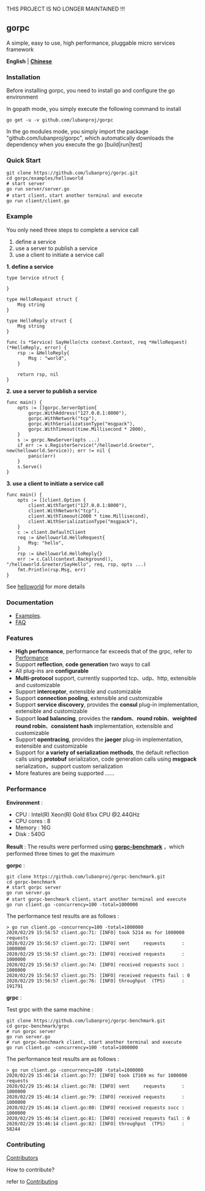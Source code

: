 THIS PROJECT IS NO LONGER MAINTAINED !!!

## gorpc
A simple, easy to use, high performance, pluggable micro services framework

**English** | [**Chinese**](README-CN.md)

### Installation
Before installing gorpc, you need to install go and configure the go environment

In gopath mode, you simply execute the following command to install

```
go get -u -v github.com/lubanproj/gorpc
```
In the go modules mode, you simply import the package "github.com/lubanproj/gorpc", which automatically downloads the dependency when you execute the go [build|run|test]

### Quick Start
```
git clone https://github.com/lubanproj/gorpc.git
cd gorpc/examples/helloworld
# start server
go run server/server.go
# start client，start another terminal and execute
go run client/client.go
```
### Example

You only need three steps to complete a service call

1. define a service
2. use a server to publish a service
3. use a client to initiate a service call

**1. define a service**

```
type Service struct {

}

type HelloRequest struct {
	Msg string
}

type HelloReply struct {
	Msg string
}

func (s *Service) SayHello(ctx context.Context, req *HelloRequest) (*HelloReply, error) {
	rsp := &HelloReply{
		Msg : "world",
	}

	return rsp, nil
}

```

**2. use a server to publish a service**

```
func main() {
	opts := []gorpc.ServerOption{
		gorpc.WithAddress("127.0.0.1:8000"),
		gorpc.WithNetwork("tcp"),
		gorpc.WithSerializationType("msgpack"),
		gorpc.WithTimeout(time.Millisecond * 2000),
	}
	s := gorpc.NewServer(opts ...)
	if err := s.RegisterService("/helloworld.Greeter", new(helloworld.Service)); err != nil {
		panic(err)
	}
	s.Serve()
}
```

**3. use a client to initiate a service call**

```
func main() {
	opts := []client.Option {
		client.WithTarget("127.0.0.1:8000"),
		client.WithNetwork("tcp"),
		client.WithTimeout(2000 * time.Millisecond),
		client.WithSerializationType("msgpack"),
	}
	c := client.DefaultClient
	req := &helloworld.HelloRequest{
		Msg: "hello",
	}
	rsp := &helloworld.HelloReply{}
	err := c.Call(context.Background(), "/helloworld.Greeter/SayHello", req, rsp, opts ...)
	fmt.Println(rsp.Msg, err)
}
```

See [helloworld](https://github.com/lubanproj/gorpc/tree/master/examples/helloworld) for more details


### Documentation
- [Examples](https://github.com/lubanproj/gorpc/tree/master/examples).
- [FAQ](https://github.com/lubanproj/gorpc/wiki/FAQ)
### Features
- **High performance**, performance far exceeds that of the grpc, refer to [Performance](#Performance)
- Support **reflection**, **code generation** two ways to call
- All plug-ins are **configurable**
- **Multi-protocol** support, currently supported tcp、udp、http, extensible and customizable
- Support **interceptor**, extensible and customizable
- Support **connection pooling**, extensible and customizable
- Support **service discovery**, provides the **consul** plug-in implementation, extensible and customizable
- Support **load balancing**, provides the **random**、**round robin**、**weighted round robin**、**consistent hash** implementation, extensible and customizable
- Support **opentracing**, provides the **jaeger** plug-in implementation, extensible and customizable
- Support for **a variety of serialization methods**, the default reflection calls using **protobuf** serialization,  code generation calls using **msgpack** serialization，support custom serialization
- More features are being supported ......

### <span id="Performance">Performance</span>
**Environment** :
- CPU : Intel(R) Xeon(R) Gold 61xx CPU @2.44GHz
- CPU cores : 8
- Memory : 16G
- Disk : 540G

**Result** :
The results were performed using [**gorpc-benchmark**](https://github.com/lubanproj/gorpc-benchmark) ，which performed three times to get the maximum

**gorpc** :
```
git clone https://github.com/lubanproj/gorpc-benchmark.git
cd gorpc-benchmark
# start gorpc server
go run server.go
# start gorpc-benchmark client，start another terminal and execute
go run client.go -concurrency=100 -total=1000000
```
The performance test results are as follows : 
```
> go run client.go -concurrency=100 -total=1000000
2020/02/29 15:56:57 client.go:71: [INFO] took 5214 ms for 1000000 requests
2020/02/29 15:56:57 client.go:72: [INFO] sent     requests      : 1000000
2020/02/29 15:56:57 client.go:73: [INFO] received requests      : 1000000
2020/02/29 15:56:57 client.go:74: [INFO] received requests succ : 1000000
2020/02/29 15:56:57 client.go:75: [INFO] received requests fail : 0
2020/02/29 15:56:57 client.go:76: [INFO] throughput  (TPS)      : 191791
```
**grpc** : 

Test grpc with the same machine :
```
git clone https://github.com/lubanproj/gorpc-benchmark.git
cd gorpc-benchmark/grpc
# run gorpc server
go run server.go
# run gorpc-benchmark client, start another terminal and execute 
go run client.go -concurrency=100 -total=1000000
```
The performance test results are as follows : 
```
> go run client.go -concurrency=100 -total=1000000
2020/02/29 15:46:14 client.go:77: [INFO] took 17169 ms for 1000000 requests
2020/02/29 15:46:14 client.go:78: [INFO] sent     requests      : 1000000
2020/02/29 15:46:14 client.go:79: [INFO] received requests      : 1000000
2020/02/29 15:46:14 client.go:80: [INFO] received requests succ : 1000000
2020/02/29 15:46:14 client.go:81: [INFO] received requests fail : 0
2020/02/29 15:46:14 client.go:82: [INFO] throughput  (TPS)      : 58244
```

### Contributing
[Contributors](https://github.com/lubanproj/gorpc/graphs/contributors)

How to contribute?

refer to [Contributing](https://github.com/lubanproj/gorpc/blob/master/CONTRIBUTING.md)



